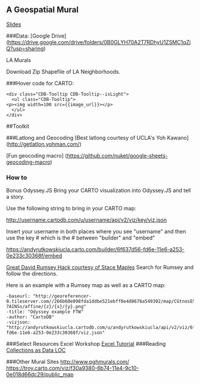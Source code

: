 ## A Geospatial Mural
 

[Slides](https://slides.com/andyrutkowski/deck/live)


###Data:
[Google Drive] (https://drive.google.com/drive/folders/0B0GLYH70A2T7RDhyU1ZSMC1qZjQ?usp=sharing)

LA Murals 

Download Zip Shapefile of LA Neighborhoods.

 
###Hover code for CARTO:  
```
<div class="CDB-Tooltip CDB-Tooltip--isLight">
  <ul class="CDB-Tooltip">
<p><img width=100 src={{image_url}}></p>
  </ul>
</div>
```
##Toolkit

###Latlong and Geocoding
[Best latlong courtesy of UCLA's Yoh Kawano] (http://getlatlon.yohman.com/)

[Fun geocoding macro] (https://github.com/nuket/google-sheets-geocoding-macro)

### How to 
Bonus Odyssey.JS
Bring your CARTO visualization into Odyssey.JS and tell a story.

Use the following string to bring in your CARTO map:

http://username.cartodb.com/u/username/api/v2/viz/key/viz.json

Insert your username in both places where you see "username" and then use the key # which is the # between "builder" and "embed"

https://andyrutkowskiucla.carto.com/builder/6f637d56-fd6e-11e6-a253-0e233c30368f/embed

[Great David Rumsey Hack courtesy of Stace Maples](http://mapninja.github.io/CartoDB_Odyssey_Tutorial_for_Story_Maps/) Search for Rumsey and follow the directions.

Here is an example with a Rumsey map as well as a CARTO map:

```  
-baseurl: "http://georeferencer-0.tileserver.com//266b60e098fda1ddbe521ebff0e4d8676a549302/map/CGtnosESWB2NnsgVyjmQc5/201411301752-7AINSs/affine/{z}/{x}/{y}.png"  
-title: "Odyssey example FTW"
-author: "CartoDB"
-vizjson: "http://andyrutkowskiucla.cartodb.com/u/andyrutkowskiucla/api/v2/viz/6f637d56-fd6e-11e6-a253-0e233c30368f/viz.json"  
```
###Select Resources
Excel Workshop
[Excel Tutorial](https://github.com/ALADataViz/ala2016workshop/wiki/Excel-Tutorial)
###Reading 
[Collections as Data LOC](https://blogs.loc.gov/thesignal/2017/02/read-collections-as-data-report-summary/)

###Other Mural Sites
http://www.pghmurals.com/
https://troy.carto.com/viz/f30a9380-6b74-11e4-9c10-0e018d66dc29/public_map

